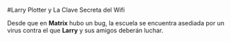 
#Larry Plotter y La Clave Secreta del Wifi

Desde que en **Matrix** hubo un bug, la escuela se encuentra asediada por un virus
contra el que **Larry** y sus amigos deberán luchar.
